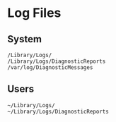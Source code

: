 # Log Files

## System

```
/Library/Logs/
/Library/Logs/DiagnosticReports
/var/log/DiagnosticMessages
```

## Users

```
~/Library/Logs/
~/Library/Logs/DiagnosticReports
```